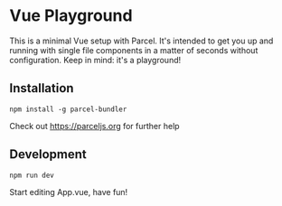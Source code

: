 # Vue Playground

This is a minimal Vue setup with Parcel. It's intended to get you up and running with single file components in a matter of seconds without configuration. Keep in mind: it's a playground!

## Installation

```
npm install -g parcel-bundler
```

Check out https://parceljs.org for further help

## Development

```
npm run dev
```

Start editing App.vue, have fun!
